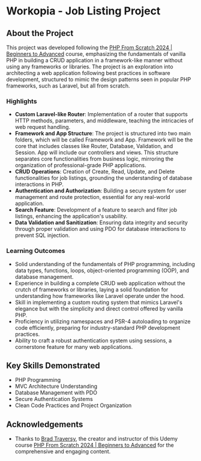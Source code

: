 
# Workopia - Job Listing Project

## About the Project
This project was developed following the [PHP From Scratch 2024 | Beginners to Advanced](https://www.udemy.com/course/php-from-scratch-course/?kw=php&src=sac) course, emphasizing the fundamentals of vanilla PHP in building a CRUD application in a framework-like manner without using any frameworks or libraries. The project is an exploration into architecting a web application following best practices in software development, structured to mimic the design patterns seen in popular PHP frameworks, such as Laravel, but all from scratch.

### Highlights

- **Custom Laravel-like Router**: Implementation of a router that supports HTTP methods, parameters, and middleware, teaching the intricacies of web request handling.
- **Framework and App Structure**: The project is structured into two main folders, which will be called Framework and App. Framework will be the core that includes classes like Router, Database, Validation, and Session. App will include our controllers and views. This structure separates core functionalities from business logic, mirroring the organization of professional-grade PHP applications.
- **CRUD Operations**: Creation of Create, Read, Update, and Delete functionalities for job listings, grounding the understanding of database interactions in PHP.
- **Authentication and Authorization**: Building a secure system for user management and route protection, essential for any real-world application.
- **Search Feature**: Development of a feature to search and filter job listings, enhancing the application's usability.
- **Data Validation and Sanitization**: Ensuring data integrity and security through proper validation and using PDO for database interactions to prevent SQL injection.

### Learning Outcomes

- Solid understanding of the fundamentals of PHP programming, including data types, functions, loops, object-oriented programming (OOP), and database management.
- Experience in building a complete CRUD web application without the crutch of frameworks or libraries, laying a solid foundation for understanding how frameworks like Laravel operate under the hood.
- Skill in implementing a custom routing system that mimics Laravel's elegance but with the simplicity and direct control offered by vanilla PHP.
- Proficiency in utilizing namespaces and PSR-4 autoloading to organize code efficiently, preparing for industry-standard PHP development practices.
- Ability to craft a robust authentication system using sessions, a cornerstone feature for many web applications.

## Key Skills Demonstrated

- PHP Programming
- MVC Architecture Understanding
- Database Management with PDO
- Secure Authentication Systems
- Clean Code Practices and Project Organization

## Acknowledgements

- Thanks to [Brad Traversy](https://github.com/bradtraversy), the creator and instructor of this Udemy course [PHP From Scratch 2024 | Beginners to Advanced](https://www.udemy.com/course/php-from-scratch-course/?kw=php&src=sac) for the comprehensive and engaging content.

